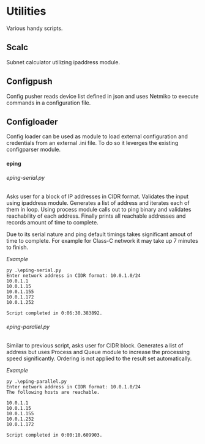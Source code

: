 # Utilities
Various handy scripts.

## Scalc
Subnet calculator utilizing ipaddress module.

## Configpush
Config pusher reads device list defined in json and uses Netmiko to execute commands in a configuration file.

## Configloader
Config loader can be used as module to load external configuration and credentials from an external .ini file. 
To do so it leverges the existing configparser module. 

#### eping

###### eping-serial.py

Asks user for a block of IP addresses in CIDR format. Validates the input using ipaddress module. Generates a list of address and iterates each of them in loop.
Using process module calls out to ping binary and validates reachability of each address.
Finally prints all reachable addresses and records amount of time to complete.

Due to its serial nature and ping default timings takes significant amout of time
to complete. For example for Class-C network it may take up 7 minutes to finish.

*Example*
```
py .\eping-serial.py
Enter network address in CIDR format: 10.0.1.0/24
10.0.1.1
10.0.1.15
10.0.1.155
10.0.1.172
10.0.1.252

Script completed in 0:06:30.383892.
```

###### eping-parallel.py

Similar to previous script, asks user for CIDR block. Generates a list of address but uses Process and Queue module to increase the processing speed significantly. Ordering is not applied to the result set automatically.

*Example*
```
py .\eping-parallel.py 
Enter network address in CIDR format: 10.0.1.0/24
The following hosts are reachable.

10.0.1.1
10.0.1.15
10.0.1.155
10.0.1.252
10.0.1.172

Script completed in 0:00:10.609903.
```